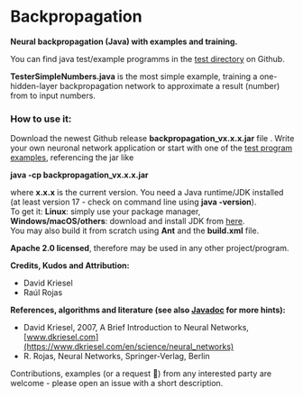 # Backpropagation

**Neural backpropagation (Java) with examples and training.**

You can find java test/example programms in the 
[test directory](https://github.com/openworld42/Backpropagation/tree/main/src/test) on Github.

**TesterSimpleNumbers.java** is the most simple example, training a one-hidden-layer backpropagation 
network to approximate a result (number) from to input numbers.

### How to use it:
Download the newest Github release **backpropagation_vx.x.x.jar** file . Write your own neuronal network application or start
with one of the [test program examples](https://github.com/openworld42/Backpropagation/tree/master/src/test), referencing the jar like

**java -cp backpropagation_vx.x.x.jar**

where **x.x.x** is the current version. You need a Java runtime/JDK installed (at least version 17 - check on command line using **java -version**).<br/>
To get it: **Linux**: simply use your package manager, **Windows/macOS/others**: download and install JDK from [here](https://openjdk.java.net/).<br/> 
You may also build it from scratch using **Ant** and the **build.xml** file.<br/>

**Apache 2.0 licensed**, therefore may be used in any other project/program. 

**Credits, Kudos and Attribution:** 
 * David Kriesel
 * Raúl Rojas

**References, algorithms and literature (see also [Javadoc](https://github.com/openworld42/QemuJuicy/blob/main/javadoc/index.html) for more hints):** 

 * David Kriesel, 2007, A Brief Introduction to Neural Networks, [www.dkriesel.com](https://www.dkriesel.com/en/science/neural_networks)
 * R. Rojas, Neural Networks, Springer-Verlag, Berlin

Contributions, examples (or a request :slightly_smiling_face:) from any interested party are welcome - please open an issue with a short description.
